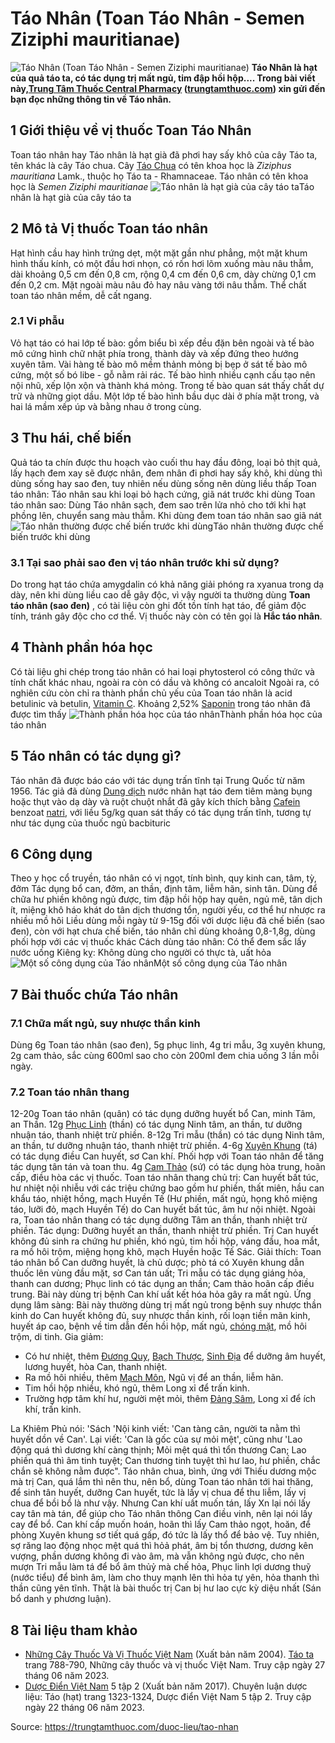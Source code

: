 # Táo Nhân (Toan Táo Nhân - Semen Ziziphi mauritianae)

![Táo Nhân \(Toan Táo Nhân - Semen Ziziphi mauritianae\)](https://trungtamthuoc.com/images/others/tao-nhan-1-8817.jpg)
**Táo Nhân là hạt của quả táo ta, có tác dụng trị mất ngủ, tim đập hồi hộp.... Trong bài viết này,[Trung Tâm Thuốc Central Pharmacy](https://trungtamthuoc.com/ "Trung Tâm Thuốc Central Pharmacy") ([trungtamthuoc.com](https://trungtamthuoc.com/ "trungtamthuoc.com")) xin gửi đến bạn đọc những thông tin về Táo nhân.**
##  1 Giới thiệu về vị thuốc Toan Táo Nhân
Toan táo nhân hay Táo nhân là hạt già đã phơi hay sấy khô của cây Táo ta, tên khác là cây Táo chua. Cây [Táo Chua](https://trungtamthuoc.com/hoat-chat/tao-chua "Táo Chua") có tên khoa học là _Ziziphus mauritiana_ Lamk., thuộc họ Táo ta - Rhamnaceae.
Táo nhân có tên khoa học là _Semen Ziziphi mauritianae_
![Táo nhân là hạt già của cây táo ta](https://trungtamthuoc.com/images/item/tao-nhan-2.jpg)Táo nhân là hạt già của cây táo ta
##  2 Mô tả Vị thuốc Toan táo nhân
Hạt hình cầu hay hình trứng dẹt, một mặt gần như phẳng, một mặt khum hình thấu kính, có một đầu hơi nhọn, có rốn hơi lõm xuống màu nâu thẫm, dài khoảng 0,5 cm đến 0,8 cm, rộng 0,4 cm đến 0,6 cm, dày chừng 0,1 cm đến 0,2 cm. Mặt ngoài màu nâu đỏ hay nâu vàng tới nâu thẫm. Thể chất toan táo nhân mềm, dễ cất ngang.
### 2.1 Vi phẫu
Vỏ hạt táo có hai lớp tế bào: gồm biểu bì xếp đều đặn bên ngoài và tế bào mô cứng hình chữ nhật phía trong, thành dày và xếp đứng theo hướng xuyên tâm. Vài hàng tế bào mô mềm thảnh mỏng bị bẹp ở sát tế bào mô cứng, một số bó libe - gỗ nằm rải rác. Tế bào hình nhiều cạnh cấu tạo nên nội nhũ, xếp lộn xộn và thành khá mỏng. Trong tế bào quan sát thấy chất dự trữ và những giọt dầu. Một lớp tế bào hình bầu dục dài ở phía mặt trong, và hai lá mầm xếp úp và bằng nhau ở trong cùng.
##  3 Thu hái, chế biến
Quả táo ta chín được thu hoạch vào cuối thu hay đầu đông, loại bỏ thịt quả, lấy hạch đem xay sẽ được nhân, đem nhân đi phơi hay sấy khô, khi dùng thì dùng sống hay sao đen, tuy nhiên nếu dùng sống nên dùng liều thấp
Toan táo nhân: Táo nhân sau khi loại bỏ hạch cứng, giã nát trước khi dùng
Toan táo nhân sao: Dùng Táo nhân sạch, đem sao trên lửa nhỏ cho tới khi hạt phồng lên, chuyển sang màu thẫm. Khi dùng đem toan táo nhân sao giã nát
![Táo nhân thường được chế biến trước khi dùng](https://trungtamthuoc.com/images/item/tao-nhan-5.jpg)Táo nhân thường được chế biến trước khi dùng
### 3.1 Tại sao phải sao đen vị táo nhân trước khi sử dụng?
Do trong hạt táo chứa amygdalin có khả năng giải phóng ra xyanua trong dạ dày, nên khi dùng liều cao dễ gây độc, vì vậy người ta thường dùng **Toan táo nhân (sao đen)** , có tài liệu còn ghi đốt tồn tính hạt táo, để giảm độc tính, tránh gây độc cho cơ thể. Vị thuốc này còn có tên gọi là **Hắc táo nhân**.
##  4 Thành phần hóa học
Có tài liệu ghi chép trong táo nhân có hai loại phytosterol có công thức và tính chất khác nhau, ngoài ra còn có dầu và không có ancaloit
Ngoài ra, có nghiên cứu còn chỉ ra thành phần chủ yếu của Toan táo nhân là acid betulinic và betulin, [Vitamin C](https://trungtamthuoc.com/hoat-chat/vitamin-c "Vitamin C"). 
Khoảng 2,52% [Saponin](https://trungtamthuoc.com/hoat-chat/saponin "Saponin") trong táo nhân đã được tìm thấy 
![Thành phần hóa học của táo nhân](https://trungtamthuoc.com/images/item/tao-nhan-4.jpg)Thành phần hóa học của táo nhân
##  5 Táo nhân có tác dụng gì?
Táo nhân đã được báo cáo với tác dụng trấn tĩnh tại Trung Quốc từ năm 1956. Tác giả đã dùng [Dung dịch](https://trungtamthuoc.com/bai-viet/dung-dich-thuoc-la-gi-cong-thuc-va-ky-thuat-bao-che-dung-dich-thuoc "Dung dịch") nước nhân hạt táo đem tiêm màng bụng hoặc thụt vào dạ dày và ruột chuột nhắt đã gây kích thích bằng [Cafein](https://trungtamthuoc.com/hoat-chat/cafein "Cafein") benzoat [natri](https://trungtamthuoc.com/hoat-chat/natri "natri"), với liều 5g/kg quan sát thấy có tác dụng trấn tĩnh, tương tự như tác dụng của thuốc ngủ bacbituric
##  6 Công dụng
Theo y học cổ truyền, táo nhân có vị ngọt, tính bình, quy kinh can, tâm, tỳ, đởm
Tác dụng bổ can, đởm, an thần, định tâm, liễm hãn, sinh tân. Dùng để chữa hư phiền không ngủ được, tim đập hồi hộp hay quên, ngủ mê, tân dịch ít, miệng khô háo khát do tân dịch thương tổn, người yếu, cơ thể hư nhược ra nhiều mồ hôi
Liều dùng mỗi ngày từ 9-15g đối với dược liệu đã chế biến (sao đen), còn với hạt chưa chế biến, táo nhân chỉ dùng khoảng 0,8-1,8g, dùng phối hợp với các vị thuốc khác
Cách dùng táo nhân: Có thể đem sắc lấy nước uống
Kiêng kỵ: Không dùng cho người có thực tà, uất hỏa
![Một số công dụng của Táo nhân](https://trungtamthuoc.com/images/item/tao-nhan-6.jpg)Một số công dụng của Táo nhân
##  7 Bài thuốc chứa Táo nhân
### 7.1 Chữa mất ngủ, suy nhược thần kinh
Dùng 6g Toan táo nhân (sao đen), 5g phục linh, 4g tri mẫu, 3g xuyên khung, 2g cam thảo, sắc cùng 600ml sao cho còn 200ml đem chia uống 3 lần mỗi ngày.
### 7.2 Toan táo nhân thang
12-20g Toan táo nhân (quân) có tác dụng dưỡng huyết bổ Can, minh Tâm, an Thần.
12g [Phục Linh](https://trungtamthuoc.com/hoat-chat/phuc-linh "Phục Linh") (thần) có tác dụng Ninh tâm, an thần, tư dưỡng nhuận táo, thanh nhiệt trừ phiền.
8-12g Tri mẫu (thần) có tác dụng Ninh tâm, an thần, tư dưỡng nhuận táo, thanh nhiệt trừ phiền.
4-6g [Xuyên Khung](https://trungtamthuoc.com/hoat-chat/xuyen-khung "Xuyên Khung") (tá) có tác dụng điều Can huyết, sơ Can khí. Phối hợp với Toan táo nhân để tăng tác dụng tân tán và toan thu.
4g [Cam Thảo](https://trungtamthuoc.com/duoc-lieu/cam-thao-32 "Cam Thảo") (sứ) có tác dụng hòa trung, hoãn cấp, điều hòa các vị thuốc.
Toan táo nhân thang chủ trị: Can huyết bất túc, hư nhiệt nội nhiễu với các triệu chứng bao gồm hư phiền, thất miên, hầu can khẩu táo, nhiệt hồng, mạch Huyền Tế (Hư phiền, mất ngủ, họng khô miệng táo, lưỡi đỏ, mạch Huyền Tế) do Can huyết bất túc, âm hư nội nhiệt. Ngoài ra, Toan táo nhân thang có tác dụng dưỡng Tâm an thần, thanh nhiệt trừ phiền.
Tác dụng: Dưỡng huyết an thần, thanh nhiệt trừ phiền. Trị Can huyết không đủ sinh ra chứng hư phiền, khó ngủ, tim hồi hộp, váng đầu, hoa mắt, ra mồ hôi trộm, miệng họng khô, mạch Huyền hoặc Tế Sác.
Giải thích: Toan táo nhân bổ Can dưỡng huyết, là chủ dược; phò tá có Xuyên khung dẫn thuốc lên vùng đầu mặt, sơ Can tán uất; Tri mẫu có tác dụng giáng hỏa, thanh can dương; Phục linh có tác dụng an thần; Cam thảo hoãn cấp điều trung. Bài này dùng trị bệnh Can khí uất kết hóa hỏa gây ra mất ngủ.
Ứng dụng lâm sàng: Bài này thường dùng trị mất ngủ trong bệnh suy nhược thần kinh do Can huyết không đủ, suy nhược thần kinh, rối loạn tiền mãn kinh, huyết áp cao, bệnh về tim dẫn đến hồi hộp, mất ngủ, [chóng mặt](https://trungtamthuoc.com/bai-viet/chong-mat "chóng mặt"), mồ hôi trộm, di tinh.
Gia giảm:
  * Có hư nhiệt, thêm [Đương Quy](https://trungtamthuoc.com/hoat-chat/duong-quy "Đương Quy"), [Bạch Thược](https://trungtamthuoc.com/duoc-lieu/bach-thuoc "Bạch Thược"), [Sinh Địa](https://trungtamthuoc.com/hoat-chat/sinh-dia "Sinh Địa") để dưỡng âm huyết, lương huyết, hòa Can, thanh nhiệt.
  * Ra mồ hôi nhiều, thêm [Mạch Môn](https://trungtamthuoc.com/duoc-lieu/mach-mon "Mạch Môn"), Ngũ vị để an thần, liễm hãn.
  * Tim hồi hộp nhiều, khó ngủ, thêm Long xỉ để trấn kinh. 
  * Trường hợp tâm khí hư, người mệt mỏi, thêm [Đảng Sâm](https://trungtamthuoc.com/duoc-lieu/dang-sam "Đảng Sâm"), Long xỉ để ích khí, trấn kinh. 


La Khiêm Phủ nói: 'Sách 'Nội kinh viết: 'Can tàng cân, người ta nằm thì huyết dồn về Can'. Lại viết: 'Can là gốc của sự mỏi mệt', cũng như 'Lao động quá thì dương khí càng thịnh; Mỏi mệt quá thì tổn thương Can; Lao phiền quá thì âm tinh tuyệt; Can thương tinh tuyệt thì hư lao, hư phiền, chắc chắn sẽ không nằm được". Táo nhân chua, bình, ứng với Thiếu dương mộc mà trị Can, quá lắm thì nên thu, nên bổ, dùng Toan táo nhân tới hai thăng, để sinh tân huyết, dưỡng Can huyết, tức là lấy vị chua để thu liễm, lấy vị chua để bồi bổ là như vậy. Nhưng Can khí uất muốn tán, lấy Xn lại nói lấy cay tân mà tán, để giúp cho Táo nhân thông Can điều vinh, nên lại nói lấy cay để bổ. Can khí cấp muốn hoán, hoãn thì lấy Cam thảo ngọt, hoăn, để phòng Xuyên khung sơ tiết quá gấp, đó tức là lấy thổ để bảo vệ. Tuy nhiên, sợ răng lao động nhọc mệt quá thì hỏả phát, âm bị tổn thương, dương kên vượng, phần dương không đi vào âm, mà vẫn không ngủ được, cho nên mượn Tri mẫu làm tá để bổ âm thủỷ mà chế hỏa, Phục linh lợi dương thuỹ (nước tiểu) để bình âm, làm cho thuy mạnh lên thì hỏa tự yên, hỏa thanh thì thần cũng yên tĩnh. Thật là bài thuốc trị Can bị hư lao cực kỳ diệu nhất (Sán bổ danh y phương luận).
##  8 Tài liệu tham khảo
  * [Những Cây Thuốc Và Vị Thuốc Việt Nam](https://trungtamthuoc.com/duoc-lieu "Những Cây Thuốc Và Vị Thuốc Việt Nam") (Xuất bản năm 2004). [Táo ta](https://trungtamthuoc.com/upload/pdf/nhung-cay-thuoc-va-vi-thuoc-viet-nam-trungtamthuoc.com.pdf#page=805) trang 788-790, Những cây thuốc và vị thuốc Việt Nam. Truy cập ngày 27 tháng 06 năm 2023.
  * [Dược Điển Việt Nam](https://trungtamthuoc.com/bai-viet/duoc-dien-viet-nam "Dược Điển Việt Nam") 5 tập 2 (Xuất bản năm 2017). Chuyên luận dược liệu: Táo (hạt) trang 1323-1324, Dược điển Việt Nam 5 tập 2. Truy cập ngày 22 tháng 06 năm 2023.




Source: https://trungtamthuoc.com/duoc-lieu/tao-nhan